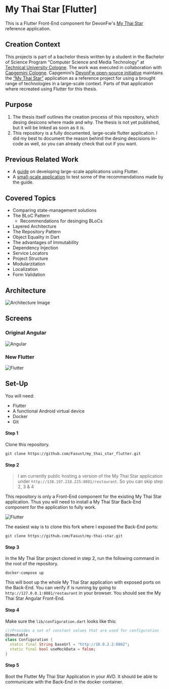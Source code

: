 # My Thai Star [Flutter]
This is a Flutter Front-End component for DevonFw's [My Thai Star](https://github.com/devonfw/my-thai-star) reference application.

## Creation Context
This projects is part of a bachelor thesis written by a student in the Bachelor of Science Program “Computer Science and Media Technology” at [Technical University Cologne](https://www.th-koeln.de/en/homepage_26.php). The work was executed in collaboration with [Capgemini Cologne](https://www.capgemini.com/us-en/). Capgemini’s [DevonFw open-source initiative](https://devonfw.com/index.html) maintains the [“My Thai Star”](https://github.com/devonfw/my-thai-star) application as a reference project for using a brought range of technologies in a large-scale context. Parts of that application where recreated using Flutter for this thesis.

## Purpose
1. The thesis itself outlines the creation process of this repository, which desing desicons where made and why. The thesis is not yet published, but it will be linked as soon as it is.
2. This repository is a fully documented, large-scale flutter application. I did my best to document the reason behind the desing descisions in-code as well, so you can already check that out if you want.

## Previous Related Work
- A [guide](https://github.com/Fasust/flutter-guide) on developing large-scale applications using Flutter.
- A [small-scale application](https://github.com/Fasust/wisgen) to test some of the recommendations made by the guide.

## Covered Topics
- Comparing state-management solutions
- The BLoC Pattern
  - Recommendations for desinging BLoCs 
- Layered Architecture
- The Repository Pattern
- Object Equality in Dart
- The advantages of Immutability
- Dependency Injection
- Service Locators
- Project Structure
- Modularzitation
- Localization
- Form Validation

## Architecture
![Architecture Image](https://github.com/Fasust/my-thai-star-flutter/blob/master/.additional_material/graphics/mts-architecture-dependencies-v5.png)

## Screens
### Original Angular
![Angular](https://github.com/Fasust/my-thai-star-flutter/blob/master/.additional_material/graphics/mts-screens.png)

### New Flutter
![Flutter](https://github.com/Fasust/my-thai-star-flutter/blob/master/.additional_material/graphics/mts-flutter-screens.png)

## Set-Up
You will need: 
- Flutter
- A functional Android virtual device
- Docker
- Git

#### Step 1
Clone this repository.
```
git clone https://github.com/Fasust/my_thai_star_flutter.git
```

#### Step 2
> I am currently public hosting a version of the My Thai Star application under `http://138.197.218.225:8081/restaurant`. So you can skip step 2, 3 & 4 

This repository is only a Front-End component for the existing My Thai Star application. Thus you will need to install a My Thai Star Back-End component for the application to fully work. 

![Flutter](https://github.com/Fasust/my-thai-star-flutter/blob/master/.additional_material/graphics/mts-flutter-components.PNG)

The easiest way is to clone this fork where I exposed the Back-End ports:

```
git clone https://github.com/Fasust/my-thai-star.git
```

#### Step 3
In the My Thai Star project cloned in step 2, run the following command in the root of the repository.

```
docker-compose up
```

This will boot up the whole My Thai Star application with exposed ports on the Back-End. You can verify if is running by going to `http://127.0.0.1:8081/restaurant` in your browser. You should see the My Thai Star Angular Front-End.

#### Step 4
Make sure the `lib/configuration.dart` looks like this:

```dart
///Provides a set of constant values that are used for configuration
@immutable
class Configuration {
  static final String baseUrl = "http://10.0.2.2:8082";
  static final bool useMockData = false;
}
```

#### Step 5 
Boot the Flutter My Thai Star Application in your AVD. It should be able to communicate with the Back-End in the docker container.